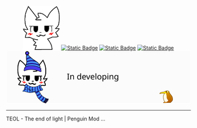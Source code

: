 <div id="header" align="center">
    <a href="https://giphy.com/gifs/skeleton-not-2d-jsp6TYPKpfXwY"><img src="/icon.png" width="100"></a>
    <a href="https://discordapp.com/users/1116279686180376687/"><img alt="Static Badge" src="https://img.shields.io/badge/discord-white?style=for-the-badge&logo=discord"></a>
    <a href="https://nimomilk.github.io/"><img alt="Static Badge" src="https://img.shields.io/badge/about_me-white?style=for-the-badge&logo=github"></a>
    <a href="https://penguinmod.com/profile?user=Selue"><img alt="Static Badge" src="https://img.shields.io/badge/Penguin%20mod-blue?style=for-the-badge"></a>
</div>
<div align="center">
    <img src="/Thumbnail 1.svg" width="500"></a>
</div>


---


TEOL - The end of light | Penguin Mod
...
